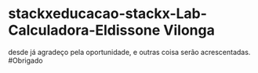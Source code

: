 # stackxeducacao-stackx-Lab-Calculadora-Eldissone Vilonga
desde já agradeço pela oportunidade, e outras coisa serão acrescentadas. 
#Obrigado
